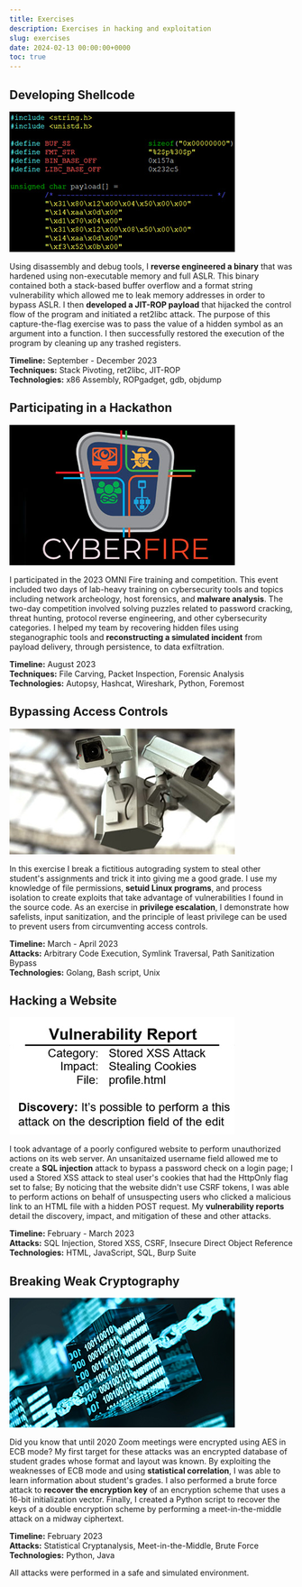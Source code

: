 ```yaml
---
title: Exercises
description: Exercises in hacking and exploitation
slug: exercises
date: 2024-02-13 00:00:00+0000
toc: true
---
```


## Developing Shellcode

![ ](shell.jpg)

Using disassembly and debug tools, I **reverse engineered a binary** that was hardened using non-executable memory and full ASLR. This binary contained both a stack-based buffer overflow and a format string vulnerability which allowed me to leak memory addresses in order to bypass ASLR. I then **developed a JIT-ROP payload** that hijacked the control flow of the program and initiated a ret2libc attack. The purpose of this capture-the-flag exercise was to pass the value of a hidden symbol as an argument into a function. I then successfully restored the execution of the program by cleaning up any trashed registers.

**Timeline:** September - December 2023  
**Techniques:** Stack Pivoting, ret2libc, JIT-ROP  
**Technologies:** x86 Assembly, ROPgadget, gdb, objdump

## Participating in a Hackathon

![ ](cyberfire.jpg)

I participated in the 2023 OMNI Fire training and competition. This event included two days of lab-heavy training on cybersecurity tools and topics including network archeology, host forensics, and **malware analysis**. The two-day competition involved solving puzzles related to password cracking, threat hunting, protocol reverse engineering, and other cybersecurity categories. I helped my team by recovering hidden files using steganographic tools and **reconstructing a simulated incident** from payload delivery, through persistence, to data exfiltration.

**Timeline:** August 2023  
**Techniques:** File Carving, Packet Inspection, Forensic Analysis  
**Technologies:** Autopsy, Hashcat, Wireshark, Python, Foremost

## Bypassing Access Controls

![ ](cameras.jpg)

In this exercise I break a fictitious autograding system to steal other student's assignments and trick it into giving me a good grade. I use my knowledge of file permissions, **setuid Linux programs**, and process isolation to create exploits that take advantage of vulnerabilities I found in the source code. As an exercise in **privilege escalation**, I demonstrate how safelists, input sanitization, and the principle of least privilege can be used to prevent users from circumventing access controls.

**Timeline:** March - April 2023  
**Attacks:** Arbitrary Code Execution, Symlink Traversal, Path Sanitization Bypass  
**Technologies:** Golang, Bash script, Unix

## Hacking a Website

![ ](report.jpg)

I took advantage of a poorly configured website to perform unauthorized actions on its web server. An unsanitaized username field allowed me to create a **SQL injection** attack to bypass a password check on a login page; I used a Stored XSS attack to steal user's cookies that had the HttpOnly flag set to false; By noticing that the website didn't use CSRF tokens, I was able to perform actions on behalf of unsuspecting users who clicked a malicious link to an HTML file with a hidden POST request. My **vulnerability reports** detail the discovery, impact, and mitigation of these and other attacks.

**Timeline:** February - March 2023  
**Attacks:** SQL Injection, Stored XSS, CSRF, Insecure Direct Object Reference  
**Technologies:** HTML, JavaScript, SQL, Burp Suite

## Breaking Weak Cryptography

![ ](crypto.jpg)

Did you know that until 2020 Zoom meetings were encrypted using AES in ECB mode? My first target for these attacks was an encrypted database of student grades whose format and layout was known. By exploiting the weaknesses of ECB mode and using **statistical correlation**, I was able to learn information about student's grades. I also performed a brute force attack to **recover the encryption key** of an encryption scheme that uses a 16-bit initialization vector. Finally, I created a Python script to recover the keys of a double encryption scheme by performing a meet-in-the-middle attack on a midway ciphertext.

**Timeline:** February 2023  
**Attacks:** Statistical Cryptanalysis, Meet-in-the-Middle, Brute Force  
**Technologies:** Python, Java

All attacks were performed in a safe and simulated environment.
